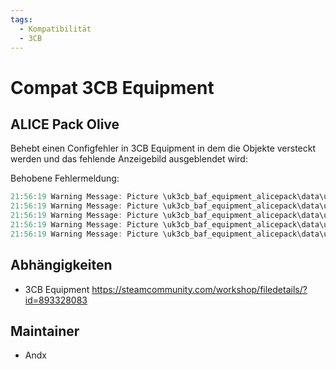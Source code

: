 ```yaml
---
tags:
  - Kompatibilität
  - 3CB
---
```


# Compat 3CB Equipment

## ALICE Pack Olive

Behebt einen Configfehler in 3CB Equipment in dem die Objekte versteckt werden und das fehlende Anzeigebild ausgeblendet wird:

Behobene Fehlermeldung:

```c++
21:56:19 Warning Message: Picture \uk3cb_baf_equipment_alicepack\data\ui\icon_alicepack_dpmw_ca.paa not found
21:56:19 Warning Message: Picture \uk3cb_baf_equipment_alicepack\data\ui\icon_alicepack_oli_ca.paa not found
21:56:19 Warning Message: Picture \uk3cb_baf_equipment_alicepack\data\ui\icon_alicepack_dpmt_ca.paa not found
21:56:19 Warning Message: Picture \uk3cb_baf_equipment_alicepack\data\ui\icon_alicepack_ddpm_ca.paa not found
21:56:19 Warning Message: Picture \uk3cb_baf_equipment_alicepack\data\ui\icon_alicepack_cw_dpm_ca.paa not found
```

## Abhängigkeiten

- 3CB Equipment <https://steamcommunity.com/workshop/filedetails/?id=893328083>

## Maintainer

- Andx
